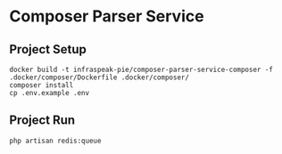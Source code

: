 # Composer Parser Service

## Project Setup
```
docker build -t infraspeak-pie/composer-parser-service-composer -f .docker/composer/Dockerfile .docker/composer/
composer install
cp .env.example .env
```

## Project Run
`php artisan redis:queue`
